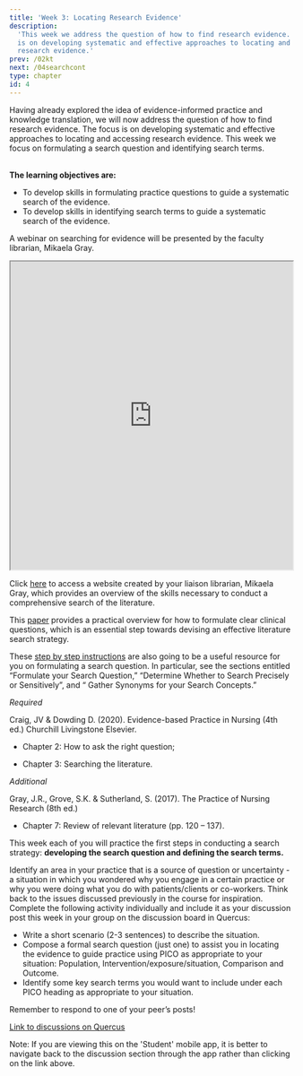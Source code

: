 ```yaml
---
title: 'Week 3: Locating Research Evidence'
description:
  'This week we address the question of how to find research evidence. The focus
  is on developing systematic and effective approaches to locating and accessing
  research evidence.'
prev: /02kt
next: /04searchcont
type: chapter
id: 4
---
```


<exercise id="1" title="Introduction">
Having already explored the idea of evidence-informed practice and knowledge translation, we will now address the question of how to find research evidence. The focus is on developing systematic and effective approaches to locating and accessing research evidence.  This week we focus on formulating a search question and identifying search terms. 
<br><br>

**The learning objectives are:**

- To develop skills in formulating practice questions to guide a systematic
  search of the evidence.
- To develop skills in identifying search terms to guide a systematic search of
  the evidence.

</exercise>

<exercise id="2" title="Webinar">

A webinar on searching for evidence will be presented by the faculty librarian,
Mikaela Gray.

<!-- [Link](https://ca.bbcollab.com/guest/6854abe806c84600ba949111276d60c9) to
webinar on BB Collaborate for September 22 at 12md. -->

<iframe src="https://ca-lti.bbcollab.com/recording/c73ef17b89a443e092377d25811ffe81" width="100%" height="550px" allowfullscreen></iframe>

</exercise>

<exercise id="3" title="Structured searching modules">

Click
[here](https://gerstein.library.utoronto.ca/sites/default/public/structured-searching-nursing/#/)
to access a website created by your liaison librarian, Mikaela Gray, which
provides an overview of the skills necessary to conduct a comprehensive search
of the literature.

</exercise>

<exercise id="4" title="Formulating clinical questions">

This
<a href="https://www-jstor-org.myaccess.library.utoronto.ca/stable/25734323?pq-origsite=summon&seq=1#metadata_info_tab_contents">paper</a>
provides a practical overview for how to formulate clear clinical questions,
which is an essential step towards devising an effective literature search
strategy.

</exercise>

<exercise id="5" title="Steps for searching the literature">

These
[step by step instructions](https://guides.library.utoronto.ca/comprehensivesearching)
are also going to be a useful resource for you on formulating a search question.
In particular, see the sections entitled “Formulate your Search Question,”
“Determine Whether to Search Precisely or Sensitively”, and “ Gather Synonyms
for your Search Concepts.”

</exercise>

<exercise id="6" title="Readings">

_Required_

Craig, JV & Dowding D. (2020). Evidence-based Practice in Nursing (4th ed.)
Churchill Livingstone Elsevier.

- Chapter 2: How to ask the right question;

- Chapter 3: Searching the literature.

_Additional_

Gray, J.R., Grove, S.K. & Sutherland, S. (2017). The Practice of Nursing
Research (8th ed.)

- Chapter 7: Review of relevant literature (pp. 120 – 137).

</exercise>

<exercise id="6" title="Discussion board">

This week each of you will practice the first steps in conducting a search
strategy: **developing the search question and defining the search terms.**

Identify an area in your practice that is a source of question or uncertainty -
a situation in which you wondered why you engage in a certain practice or why
you were doing what you do with patients/clients or co-workers. Think back to
the issues discussed previously in the course for inspiration. Complete the
following activity individually and include it as your discussion post this week
in your group on the discussion board in Quercus:

- Write a short scenario (2-3 sentences) to describe the situation.
- Compose a formal search question (just one) to assist you in locating the
  evidence to guide practice using PICO as appropriate to your situation:
  Population, Intervention/exposure/situation, Comparison and Outcome.
- Identify some key search terms you would want to include under each PICO
  heading as appropriate to your situation.

Remember to respond to one of your peer’s posts!

<a target="_parent" href="https://q.utoronto.ca/courses/161379/discussion_topics/">Link
to discussions on Quercus</a>

<qu>Note: If you are viewing this on the 'Student' mobile app, it is better to
navigate back to the discussion section through the app rather than clicking on
the link above.</qu>

</exercise>
